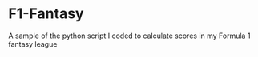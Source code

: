 # F1-Fantasy
A sample of the python script I coded to calculate scores in my Formula 1 fantasy league
